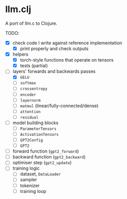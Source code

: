 # llm.clj
A port of llm.c to Clojure.

TODO:
- [x] check code I write against reference implementation
  - [x] print properly and check outputs
- [x] helpers 
  - [x] torch-style functions that operate on tensors
  - [x] tests (partial)
- [ ] layers' forwards and backwards passes
  - [x] `GELU`
  - [ ] `softmax`
  - [ ] `crossentropy`
  - [ ] `encoder`
  - [ ] `layernorm`
  - [ ] `matmul` (linear/fully-connected/dense)
  - [ ] `attention`
  - [ ] `residual`
- [ ] model building blocks
  - [ ] `ParameterTensors`
  - [ ] `ActivationTensors`
  - [ ] `GPT2Config`
  - [ ] `GPT2`
- [ ] forward function (`gpt2_forward`)
- [ ] backward function (`gpt2_backward`)
- [ ] optimiser step (`gpt2_update`)
- [ ] training logic
  - [ ] dataset, `DataLoader`
  - [ ] sampler
  - [ ] tokenizer
  - [ ] training loop
